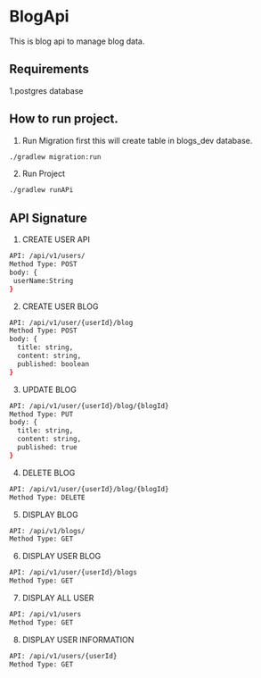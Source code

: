 # BlogApi

This is blog api to manage blog data.

## Requirements 

1.postgres database

## How to run project.

1. Run Migration first this will create table in blogs_dev database.

```bash
./gradlew migration:run
```

2. Run Project

```bash
./gradlew runAPi
```

## API Signature

1. CREATE USER API

```bash
API: /api/v1/users/
Method Type: POST
body: {
 userName:String
}
```

2. CREATE USER BLOG
```bash
API: /api/v1/user/{userId}/blog
Method Type: POST
body: {
  title: string,
  content: string,
  published: boolean
}
```

3. UPDATE BLOG
```bash
API: /api/v1/user/{userId}/blog/{blogId}
Method Type: PUT
body: {
  title: string,
  content: string,
  published: true
}
```

4. DELETE BLOG
```bash
API: /api/v1/user/{userId}/blog/{blogId}
Method Type: DELETE
```

5. DISPLAY BLOG
```bash
API: /api/v1/blogs/
Method Type: GET
```

6. DISPLAY USER BLOG
```bash
API: /api/v1/user/{userId}/blogs
Method Type: GET
```

7. DISPLAY ALL USER
```bash
API: /api/v1/users
Method Type: GET
```

8. DISPLAY USER INFORMATION
```bash
API: /api/v1/users/{userId}
Method Type: GET
```
